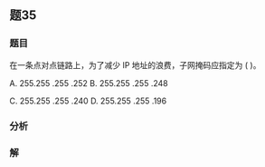 ## 题35
### 题目
在一条点对点链路上，为了减少 IP 地址的浪费，子网掩码应指定为 ( )。

A. 255.255 .255 .252 B. 255.255 .255 .248

C. 255.255 .255 .240 D. 255.255 .255 .196
### 分析

### 解